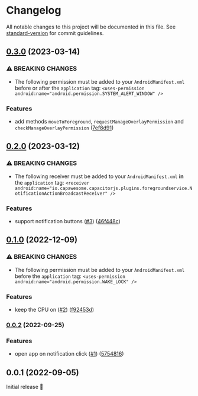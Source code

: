 # Changelog

All notable changes to this project will be documented in this file. See [standard-version](https://github.com/conventional-changelog/standard-version) for commit guidelines.

## [0.3.0](https://github.com/capawesome-team/sponsorware/compare/v0.2.0...v0.3.0) (2023-03-14)


### ⚠ BREAKING CHANGES

* The following permission must be added to your `AndroidManifest.xml` before or after the `application` tag: `<uses-permission android:name="android.permission.SYSTEM_ALERT_WINDOW" />`

### Features

* add methods `moveToForeground`, `requestManageOverlayPermission` and `checkManageOverlayPermission` ([7ef8d91](https://github.com/capawesome-team/sponsorware/commit/7ef8d91bd7ad8cd704d34f5ad2925069f50549b0))

## [0.2.0](https://github.com/capawesome-team/sponsorware/compare/v0.1.0...v0.2.0) (2023-03-12)


### ⚠ BREAKING CHANGES

* The following receiver must be added to your `AndroidManifest.xml` **in** the `application` tag: `<receiver android:name="io.capawesome.capacitorjs.plugins.foregroundservice.NotificationActionBroadcastReceiver" />`

### Features

* support notification buttons ([#3](https://github.com/capawesome-team/sponsorware/issues/3)) ([46f448c](https://github.com/capawesome-team/sponsorware/commit/46f448ce737ab5b8355e5adc9483c355343f7040))

## [0.1.0](https://github.com/capawesome-team/sponsorware/compare/v0.0.2...v0.1.0) (2022-12-09)


### ⚠ BREAKING CHANGES

* The following permission must be added to your `AndroidManifest.xml` before the `application` tag: `<uses-permission android:name="android.permission.WAKE_LOCK" />`

### Features

* keep the CPU on ([#2](https://github.com/capawesome-team/sponsorware/issues/2)) ([f92453d](https://github.com/capawesome-team/sponsorware/commit/f92453dc9594ae622e2745731187ad8dd5fdf2ff))

### [0.0.2](https://github.com/capawesome-team/sponsorware/compare/v0.0.1...v0.0.2) (2022-09-25)


### Features

* open app on notification click ([#1](https://github.com/capawesome-team/sponsorware/issues/1)) ([5754816](https://github.com/capawesome-team/sponsorware/commit/57548161aced2ceac89021c74936c84977875977))

## 0.0.1 (2022-09-05)

Initial release 🎉
